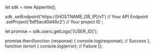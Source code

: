 let sdk = new Appwrite();

sdk
    .setEndpoint('https://[HOSTNAME_OR_IP]/v1') // Your API Endpoint
    .setProject('5df5acd0d48c2') // Your project ID
;

let promise = sdk.users.getLogs('[USER_ID]');

promise.then(function (response) {
    console.log(response); // Success
}, function (error) {
    console.log(error); // Failure
});